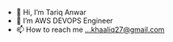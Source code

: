 - 👋 Hi, I’m Tariq Anwar
- 👀 I’m AWS DEVOPS Engineer
- 📫 How to reach me ...khaaliq27@gmail.com

<!---
khaaliq27/khaaliq27 is a ✨ special ✨ repository because its `README.md` (this file) appears on your GitHub profile.
You can click the Preview link to take a look at your changes.
--->
